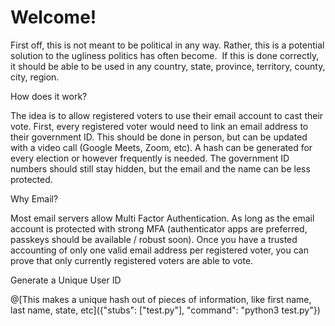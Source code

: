 # Welcome!

First off, this is not meant to be political in any way. Rather, this is a potential solution to the ugliness politics has often become. 
If this is done correctly, it should be able to be used in any country, state, province, territory, county, city, region. 

How does it work?

The idea is to allow registered voters to use their email account to cast their vote. First, every registered voter would need to link an email address 
to their government ID. This should be done in person, but can be updated with a video call (Google Meets, Zoom, etc). A hash can be generated for every 
election or however frequently is needed. The government ID numbers should still stay hidden, but the email and the name can be less protected.

Why Email?

Most email servers allow Multi Factor Authentication. As long as the email account is protected with strong MFA (authenticator apps are preferred, passkeys should be available / robust soon).
Once you have a trusted accounting of only one valid email address per registered voter, you can prove that only currently registered voters are able to vote. 

Generate a Unique User ID

@[This makes a unique hash out of pieces of information, like first name, last name, state, etc]({"stubs": ["test.py"], "command": "python3 test.py"})

